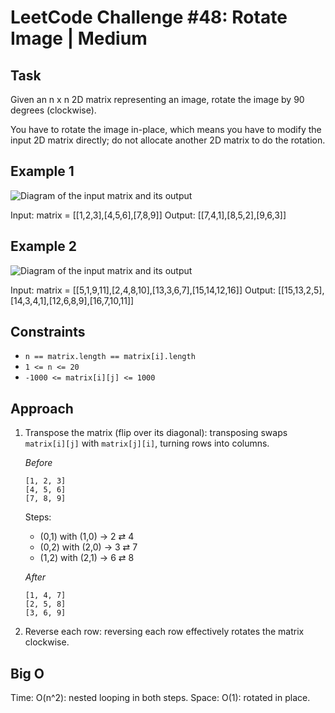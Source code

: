 # LeetCode Challenge #48: Rotate Image | Medium

## Task

Given an n x n 2D matrix representing an image, rotate the image by 90 degrees (clockwise).

You have to rotate the image in-place, which means you have to modify the input 2D matrix directly; do not allocate another 2D matrix to do the rotation.

## Example 1

![Diagram of the input matrix and its output](https://assets.leetcode.com/uploads/2020/08/28/mat1.jpg)

Input: matrix = [[1,2,3],[4,5,6],[7,8,9]]
Output: [[7,4,1],[8,5,2],[9,6,3]]

## Example 2

![Diagram of the input matrix and its output](https://assets.leetcode.com/uploads/2020/08/28/mat2.jpg)

Input: matrix = [[5,1,9,11],[2,4,8,10],[13,3,6,7],[15,14,12,16]]
Output: [[15,13,2,5],[14,3,4,1],[12,6,8,9],[16,7,10,11]]

## Constraints

- `n == matrix.length == matrix[i].length`
- `1 <= n <= 20`
- `-1000 <= matrix[i][j] <= 1000`

## Approach

1. Transpose the matrix (flip over its diagonal): transposing swaps `matrix[i][j]` with `matrix[j][i]`, turning rows into columns.

    *Before*

    ```text
    [1, 2, 3]  
    [4, 5, 6]  
    [7, 8, 9]
    ```

    Steps:

    - (0,1) with (1,0) → 2 ⇄ 4
    - (0,2) with (2,0) → 3 ⇄ 7
    - (1,2) with (2,1) → 6 ⇄ 8

    *After*

    ```text
    [1, 4, 7]  
    [2, 5, 8]  
    [3, 6, 9]
    ```

2. Reverse each row: reversing each row effectively rotates the matrix clockwise.

## Big O

Time: O(n^2): nested looping in both steps.
Space: O(1): rotated in place.
